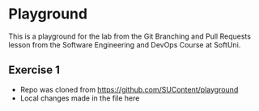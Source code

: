 # Playground
This is a playground for the lab from the Git Branching and Pull Requests lesson from the Software Engineering and DevOps Course at SoftUni.

## Exercise 1
- Repo was cloned from https://github.com/SUContent/playground
- Local changes made in the file here
